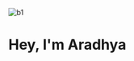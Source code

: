 ![b1](https://github.com/user-attachments/assets/83c13156-9ded-4626-9495-abf7053e60ce)

<div>
  <h1>Hey, I'm Aradhya</h1>
</div>
